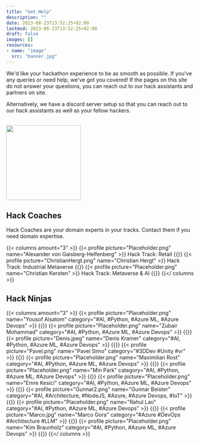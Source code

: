 ```yaml
---
title: "Get Help"
description: ""
date: 2023-08-23T13:52:25+02:00
lastmod: 2023-08-23T13:52:25+02:00
draft: false
images: []
resources:
- name: "image"
  src: "banner.jpg"
---
```

We'd like your hackathon experience to be as smooth as possible. If you've any queries or need help, we've got you covered!
If the pages on this site do not answer your questions, you can reach out to our hack assistants and partners on site.

Alternatively, we have a discord server setup so that you can reach out to our hack assistants as well as your fellow
hackers.
      <p class="-size-m" style="margin:0">
        <br />
        <a href="https://discord.gg/cJzJJ3m6" target="_blank">
          <img src="https://assets-global.website-files.com/6257adef93867e50d84d30e2/636e0b5061df290f5892d944_full_logo_black_RGB.svg" width="200" />
        </a>
      </p>

## Hack Coaches
Hack Coaches are your domain experts in your tracks. Contact them if you need domain expertise.

{{< columns amount="3" >}}
  {{< profile picture="Placeholder.png" name="Alexander von Gaisberg-Helfenberg" >}}
    Hack Track: Retail
  {{</profile >}}
  {{< profile picture="ChristianHergt.png" name="Christian Hergt" >}}
    Hack Track: Industrial Metaverse
  {{</profile >}}
  {{< profile picture="Placeholder.png" name="Christian Kersten" >}}
    Hack Track: Metaverse & AI
  {{</profile >}}
{{</ columns >}}

## Hack Ninjas

{{< columns amount="3" >}}
  {{< profile picture="Placeholder.png" name="Yousof Alsatom" category="#AI, #Python, #Azure ML, #Azure Devops" >}}
  {{</profile >}}
  {{< profile picture="Placeholder.png" name="Zubair Mohammad" category="#AI, #Python, #Azure ML, #Azure Devops" >}}
  {{</profile >}}
  {{< profile picture="Denis.jpeg" name="Denis Kramer" category="#AI, #Python, #Azure ML, #Azure Devops" >}}
  {{</profile >}}
  {{< profile picture="Pavel.png" name="Pavel Simo" category="#3DDev #Unity #vr" >}}
  {{</profile >}}
  {{< profile picture="Placeholder.png" name="Maximilian Rost" category="#AI, #Python, #Azure ML, #Azure Devops" >}}
  {{</profile >}}
  {{< profile picture="Placeholder.png" name="Min Park" category="#AI, #Python, #Azure ML, #Azure Devops" >}}
  {{</profile >}}
  {{< profile picture="Placeholder.png" name="Emre Kesici" category="#AI, #Python, #Azure ML, #Azure Devops" >}}
  {{</profile >}}
  {{< profile picture="Gunnar2.png" name="Gunnar Beister" category="#AI, #Architecture, #NodeJS, #Azure, #Azure Devops, #IoT" >}}
  {{</profile >}}
  {{< profile picture="Placeholder.png" name="Rahul Lao" category="#AI, #Python, #Azure ML, #Azure Devops" >}}
  {{</profile >}}
  {{< profile picture="Marco.jpg" name="Marco Gora" category="#Azure #DevOps #Architecture #LLM" >}}
  {{</profile >}}
  {{< profile picture="Placeholder.png" name="Kim Braunholz" category="#AI, #Python, #Azure ML, #Azure Devops" >}}
  {{</profile >}}
{{</ columns >}}

